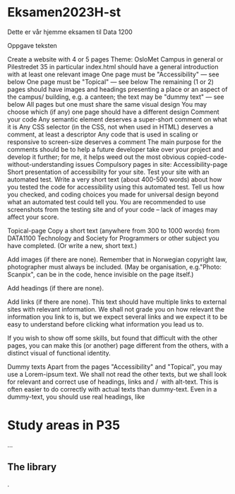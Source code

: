 # Eksamen2023H-st
Dette er vår hjemme eksamen til Data 1200

Oppgave teksten

Create a website with 4 or 5 pages
Theme: OsloMet Campus in general or Pilestredet 35 in particular
index.html should have a general introduction with at least one relevant image
One page must be "Accessibility" — see below
One page must be "Topical" — see below
The remaining (1 or 2) pages should have images and headings presenting a place or an aspect of the campus/ building, e.g. a canteen; the text may be "dummy text" — see below
All pages but one must share the same visual design
You may choose which (if any) one page should have a different design
Comment your code
Any semantic element deserves a super-short comment on what it is
Any CSS selector (in the CSS, not when used in HTML) deserves a comment, at least a descriptor
Any code that is used in scaling or responsive to screen-size deserves a comment
The main purpose for the comments should be to help a future developer take over your project and develop it further; for me, it helps weed out the most obvious copied-code-without-understanding issues
Compulsory pages in site:
Accessibility-page
Short presentation of accessibility for your site. Test your site with an automated test. Write a very short text (about 400-500 words) about how you tested the code for accessibility using this automated test. Tell us how you checked, and coding choices you made for universal design beyond what an automated test could tell you. You are recommended to use screenshots from the testing site and of your code – lack of images may affect your score.

Topical-page
Copy a short text (anywhere from 300 to 1000 words) from DATA1100 Technology and Society for Programmers or other subject you have completed. (Or write a new, short text.)

Add images (if there are none). Remember that in Norwegian copyright law, photographer must always be included. (May be organisation, e.g."Photo: Scanpix", can be in the code, hence invisible on the page itself.)

Add headings (if there are none).

Add links (if there are none). This text should have multiple links to external sites with relevant information. We shall not grade you on how relevant the information you link to is, but we expect several links and we expect it to be easy to understand before clicking what information you lead us to.

If you wish to show off some skills, but found that difficult with the other pages, you can make this (or another) page different from the others, with a distinct visual of functional identity.

Dummy texts
Apart from the pages "Accessibility" and "Topical", you may use a Lorem-ipsum text. We shall not read the other texts, but we shall look for relevant and correct use of headings, links and <picture>/ <img> with alt-text. This is often easier to do correctly with actual texts than dummy-text. Even in a dummy-text, you should use real headings, like <h1>Study areas in P35</h1>…<h2>The library</h2>.
